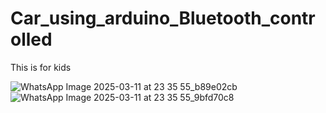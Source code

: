 # Car_using_arduino_Bluetooth_controlled
This is for kids

![WhatsApp Image 2025-03-11 at 23 35 55_b89e02cb](https://github.com/user-attachments/assets/c8fa5c39-f6e7-4c2c-a117-3779122c27f7)
![WhatsApp Image 2025-03-11 at 23 35 55_9bfd70c8](https://github.com/user-attachments/assets/2d6e17eb-2769-4923-b679-4ea81affea6b)
